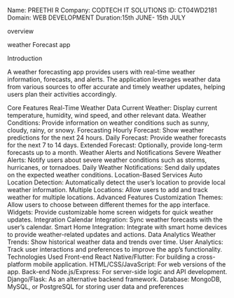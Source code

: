 Name: PREETHI R
Company: CODTECH IT SOLUTIONS
ID: CT04WD2181
Domain: WEB DEVELOPMENT
Duration:15th JUNE- 15th JULY


overview

weather Forecast app


Introduction

A weather forecasting app provides users with real-time weather information, forecasts, and alerts. The application leverages weather data from various sources to offer accurate and timely weather updates, helping users plan their activities accordingly.

Core Features
Real-Time Weather Data
Current Weather: Display current temperature, humidity, wind speed, and other relevant data.
Weather Conditions: Provide information on weather conditions such as sunny, cloudy, rainy, or snowy.
Forecasting
Hourly Forecast: Show weather predictions for the next 24 hours.
Daily Forecast: Provide weather forecasts for the next 7 to 14 days.
Extended Forecast: Optionally, provide long-term forecasts up to a month.
Weather Alerts and Notifications
Severe Weather Alerts: Notify users about severe weather conditions such as storms, hurricanes, or tornadoes.
Daily Weather Notifications: Send daily updates on the expected weather conditions.
 Location-Based Services
Auto Location Detection: Automatically detect the user’s location to provide local weather information.
Multiple Locations: Allow users to add and track weather for multiple locations.
Advanced Features
 Customization
Themes: Allow users to choose between different themes for the app interface.
Widgets: Provide customizable home screen widgets for quick weather updates.
 Integration
Calendar Integration: Sync weather forecasts with the user’s calendar.
Smart Home Integration: Integrate with smart home devices to provide weather-related updates and actions.
 Data Analytics
Weather Trends: Show historical weather data and trends over time.
User Analytics: Track user interactions and preferences to improve the app’s functionality.
Technologies Used
 Front-end
React Native/Flutter: For building a cross-platform mobile application.
HTML/CSS/JavaScript: For web versions of the app.
Back-end
Node.js/Express: For server-side logic and API development.
Django/Flask: As an alternative backend framework.
Database: MongoDB, MySQL, or PostgreSQL for storing user data and preferences
